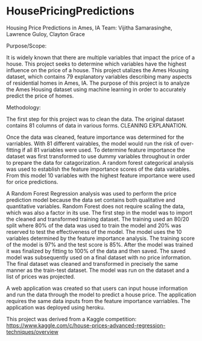 # HousePricingPredictions

Housing Price Predictions in Ames, IA
Team: Vijitha Samarasinghe, Lawrence Guloy, Clayton Grace

Purpose/Scope:

It is widely known that there are multiple variables that impact the price of a house. This project seeks to determine which variables have the highest influence on the price of a house. This project utalizes the Ames Housing dataset, which contains 79 explanatory variables describing many aspects of residential homes in Ames, IA. The purpose of this project is to analyze the Ames Housing dataset using machine learning in order to accurately predict the price of homes.

Methodology:

The first step for this project was to clean the data. The original dataset contains 81 columns of data in various forms. CLEANING EXPLANATION.

Once the data was cleaned, feature importance was determined for the varriables. With 81 different vairables, the model would run the risk of over-fitting if all 81 variables were used. To determine feature importance the dataset was first transformed to use dummy variables throughout in order to prepare the data for catagorization. A random forest categorical analysis was used to establish the feature importance scores of the data variables. From this model 10 variables with the highest feature importance were used for orice predictions.

A Random Forest Regression analysis was used to perform the price prediction model because the data set contains both qualitative and quantitative variables. Random Forest does not require scaling the data, which was also a factor in its use. The first step in the model was to import the cleaned and transformed training dataset. The training used an 80/20 split where 80% of the data was used to train the model and 20% was reserved to test the effectiveness of the model. The model uses the 10 variables determined by the feature importance analysis. The training score of the model is 97% and the test score is 85%. After the model was trained it was finalized by fitting to 100% of the data and then saved. The saved model was subsequently used on a final dataset with no price information. The final dataset was cleaned and transformed in precisely the same manner as the train-test dataset. The model was run on the dataset and a list of prices was projected.

A web application was created so that users can input house information and run the data through the model to predict a house price. The application requires the same data inputs from the feature importance varriables. The application was deployed using heroku.

This project was derived from a Kaggle competition: https://www.kaggle.com/c/house-prices-advanced-regression-techniques/overview


